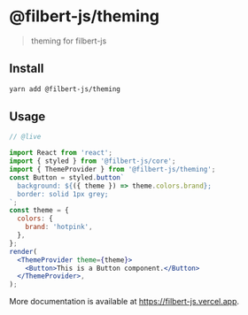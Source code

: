 # @filbert-js/theming

> theming for filbert-js

## Install

```bash
yarn add @filbert-js/theming
```

## Usage

```jsx
// @live

import React from 'react';
import { styled } from '@filbert-js/core';
import { ThemeProvider } from '@filbert-js/theming';
const Button = styled.button`
  background: ${({ theme }) => theme.colors.brand};
  border: solid 1px grey;
`;
const theme = {
  colors: {
    brand: 'hotpink',
  },
};
render(
  <ThemeProvider theme={theme}>
    <Button>This is a Button component.</Button>
  </ThemeProvider>,
);
```

More documentation is available at https://filbert-js.vercel.app.
